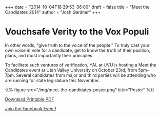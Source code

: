 +++
date = "2014-10-04T18:29:53-06:00"
draft = false
title = "Meet the Candidates 2014"
author = "Josh Gardner"
+++


# Vouchsafe Verity to the Vox Populi

In other words, "give truth to the voice of the people." To truly cast your own
voice in vote for a candidate, get to know the truth of their position, plans,
and most importantly their principles.

To facilitate such ventures of verification, YAL at UVU is hosting a Meet the
Candidates event at Utah Valley University on October 23rd, from 5pm–7pm.
Several candidates from major and third parties will be attending who are
running for state legislature this November.

{{% figure src="/img/meet-the-candidates-poster.png" title="Poster" %}}

[Download Printable PDF](/pdf/Meet_The_Candidates.pdf)

<a href="https://www.facebook.com/events/1475131212752006/"><span class="fa fa-facebook-square"></span> Join the Facebook Event!</a>
